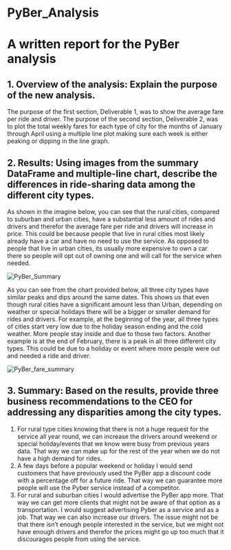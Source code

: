 # PyBer_Analysis

# A written report for the PyBer analysis

## 1. **Overview of the analysis:** Explain the purpose of the new analysis.
The purpose of the first section, Deliverable 1, was to show the average fare per ride and driver.
The purpose of the second section, Deliverable 2, was to plot the total weekly fares for each type of city for the months of January through April using a multiple line plot making sure each week is either peaking or dipping in the line graph.
## 2.	**Results:** Using images from the summary DataFrame and multiple-line chart, describe the differences in ride-sharing data among the different city types.
As shown in the imagine below, you can see that the rural cities, compared to suburban and urban cities, have a substantial less amount of rides and drivers and therefor the average fare per ride and drivers will increase in price. This could be because people that live in rural cities most likely already have a car and have no need to use the service. As opposed to people that live in urban cities, its usually more expensive to own a car there so people will opt out of owning one and will call for the service when needed.

![PyBer_Summary](https://user-images.githubusercontent.com/92958939/150661374-b79c221b-1ce0-4130-8f4a-5fb5959da57e.png)


As you can see from the chart provided below, all three city types have similar peaks and dips around the same dates. This shows us that even though rural cities have a significant amount less than Urban, depending on weather or special holidays there will be a bigger or smaller demand for rides and drivers. For example, at the beginning of the year, all three types of cities start very low due to the holiday season ending and the cold weather. More people stay inside and due to those two factors. Another example is at the end of February, there is a peak in all three different city types. This could be due to a holiday or event where more people were out and needed a ride and driver.

![PyBer_fare_summary](https://user-images.githubusercontent.com/92958939/150661389-31ccbff9-9ea7-40b3-82ac-556dcbadc564.png)


## 3.	**Summary:** Based on the results, provide three business recommendations to the CEO for addressing any disparities among the city types.
  1. For rural type cities knowing that there is not a huge request for the service all year round, we can increase the drivers around weekend or special holiday/events that we know were busy from previous years data. That way we can make up for the rest of the year when we do not have a high demand for rides.
  2. A few days before a popular weekend or holiday I would send customers that have previously used the PyBer app a discount code with a percentage off for a future ride. That way we can guarantee more people will use the Pyber service instead of a competitor.
  3. For rural and suburban cities I would advertise the PyBer app more. That way we can get more clients that might not be aware of that option as a transportation. I would suggest advertising Pyber as a service and as a job. That way we can also increase our drivers. The issue might not be that there isn’t enough people interested in the service, but we might not have enough drivers and therefor the prices might go up too much that it discourages people from using the service. 
